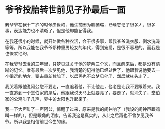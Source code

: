 # 爷爷投胎转世前见子孙最后一面

我爷爷在我十二岁的时候去世的，他生前因为脑萎缩，已经忘记了很多人，很多事，表达能力也不清晰了，但是他却能记得我。

在我还很小的时候，就开始做各种农活，会干很多事，帮我爷爷洗衣服，倒水洗澡等等，所以我能在我爷爷那种重男轻女的年代，得到宠爱，是很不容易的。而我是也很爱他的。

在我爷爷去世的三年里，只梦见过关于他的梦两三个次，而且醒来后，都是没有清晰的记忆。唯有最后一次梦见他，我清楚的记得他已经过世了，他跟我说他要去一个很远的地方，要去重新投胎了，以后再也不会梦见他了，然后就转头走了。

我哭着跟他说阿公您不要走，一直追着他，不让他走，他老是让我不要跟着来。我一直追到一个堂伯家的屋后，他跟我说天马上就要亮了，要走了，就消失了，堂伯家的公鸡叫了几声，梦中的太阳也升起来了。

我一下大声叫了一声阿公，惊醒了过来，原来是我的闹钟响了（我设的闹钟声跟鸡叫一样的），但是眼角的泪水，告诉我这是真实的，从此之后再也不曾梦见我爷爷。所以我是相信前世今生的缘。

